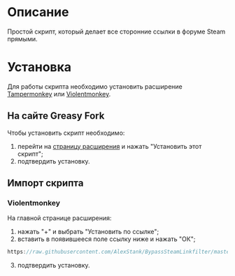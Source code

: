 # Описание
Простой скрипт, который делает все сторонние ссылки в форуме Steam прямыми.

# Установка
Для работы скрипта необходимо установить расширение [Tampermonkey](https://www.tampermonkey.net) или [Violentmonkey](https://violentmonkey.github.io).

## На сайте Greasy Fork
Чтобы установить скрипт необходимо:
1. перейти на [страницу расширения](https://greasyfork.org/ru/scripts/410743) и нажать "Установить этот скрипт";
2. подтвердить установку.

## Импорт скрипта
### Violentmonkey
На главной странице расширения:
1. нажать "+" и выбрать "Установить по ссылке";
2. вставить в появившееся поле ссылку ниже и нажать "ОК";
  ```` javascript copy
  https://raw.githubusercontent.com/AlexStank/BypassSteamLinkfilter/master/code.user.js
  ````  
3. подтвердить установку.
